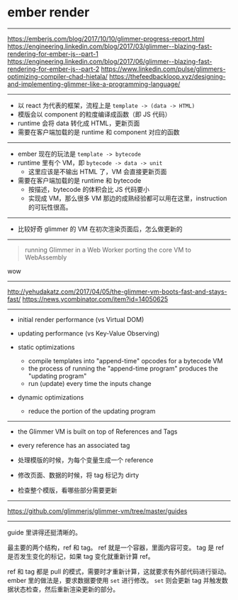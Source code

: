 # ember render

---

https://emberjs.com/blog/2017/10/10/glimmer-progress-report.html
https://engineering.linkedin.com/blog/2017/03/glimmer--blazing-fast-rendering-for-ember-js--part-1
https://engineering.linkedin.com/blog/2017/06/glimmer--blazing-fast-rendering-for-ember-js--part-2
https://www.linkedin.com/pulse/glimmers-optimizing-compiler-chad-hietala/
https://thefeedbackloop.xyz/designing-and-implementing-glimmer-like-a-programming-language/

---

- 以 react 为代表的框架，流程上是 `template -> (data -> HTML)`
- 模版会以 component 的粒度编译成函数（即 JS 代码）
- runtime 会将 data 转化成 HTML，更新页面
- 需要在客户端加载的是 runtime 和 component 对应的函数

---

- ember 现在的玩法是 `template -> bytecode`
- runtime 里有个 VM，即 `bytecode -> data -> unit`
    - 这里应该是不输出 HTML 了，VM 会直接更新页面
- 需要在客户端加载的是 runtime 和 bytecode
    - 按描述，bytecode 的体积会比 JS 代码要小
    - 实现成 VM，那么很多 VM 那边的成熟经验都可以用在这里，instruction 的可玩性很高。

---

- 比较好奇 glimmer 的 VM 在初次渲染页面后，怎么做更新的

---

> running Glimmer in a Web Worker
> porting the core VM to WebAssembly

wow

---

http://yehudakatz.com/2017/04/05/the-glimmer-vm-boots-fast-and-stays-fast/
https://news.ycombinator.com/item?id=14050625

---

- initial render performance (vs Virtual DOM)
- updating performance (vs Key-Value Observing)

- static optimizations
    - compile templates into "append-time" opcodes for a bytecode VM
    - the process of running the "append-time program" produces the "updating program"
    - run (update) every time the inputs change
- dynamic optimizations
    - reduce the portion of the updating program

---

- the Glimmer VM is built on top of References and Tags
- every reference has an associated tag

- 处理模版的时候，为每个变量生成一个 reference
- 修改页面、数据的时候，将 tag 标记为 dirty
- 检查整个模版，看哪些部分需要更新

---

https://github.com/glimmerjs/glimmer-vm/tree/master/guides

---

guide 里讲得还挺清晰的。

最主要的两个结构，ref 和 tag。
ref 就是一个容器，里面内容可变。
tag 是 ref 是否发生变化的标记，如果 tag 变化就重新计算 ref。

ref 和 tag 都是 pull 的模式，需要时才重新计算，这就要求有外部代码进行驱动。
ember 里的做法是，要求数据要使用 `set` 进行修改。
`set` 则会更新 tag 并触发数据状态检查，然后重新渲染更新的部分。
